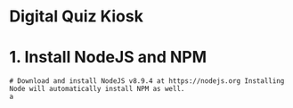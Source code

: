 # Digital Quiz Kiosk
# 1. Install NodeJS and NPM
    # Download and install NodeJS v8.9.4 at https://nodejs.org Installing Node will automatically install NPM as well.
    a 